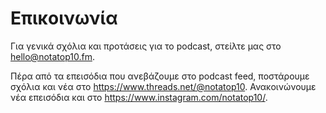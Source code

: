# Επικοινωνία
Για γενικά σχόλια και προτάσεις για το podcast, στείλτε μας στο <hello@notatop10.fm>.

Πέρα από τα επεισόδια που ανεβάζουμε στο podcast feed, ποστάρουμε σχόλια και νέα στο <https://www.threads.net/@notatop10>. Ανακοινώνουμε νέα επεισόδια και στο <https://www.instagram.com/notatop10/>.

